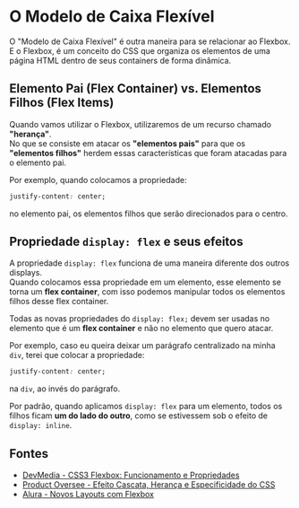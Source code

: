 # O Modelo de Caixa Flexível

O "Modelo de Caixa Flexível" é outra maneira para se relacionar ao Flexbox.  
E o Flexbox, é um conceito do CSS que organiza os elementos de uma página HTML dentro de seus containers de forma dinâmica.

## Elemento Pai (Flex Container) vs. Elementos Filhos (Flex Items)

Quando vamos utilizar o Flexbox, utilizaremos de um recurso chamado **"herança"**.  
No que se consiste em atacar os **"elementos pais"** para que os **"elementos filhos"** herdem essas características que foram atacadas para o elemento pai.  

Por exemplo, quando colocamos a propriedade:

```css
justify-content: center;
```

no elemento pai, os elementos filhos que serão direcionados para o centro.

## Propriedade `display: flex` e seus efeitos

A propriedade `display: flex` funciona de uma maneira diferente dos outros displays.  
Quando colocamos essa propriedade em um elemento, esse elemento se torna um **flex container**, com isso podemos manipular todos os elementos filhos desse flex container.  

Todas as novas propriedades do `display: flex;` devem ser usadas no elemento que é um **flex container** e não no elemento que quero atacar.  

Por exemplo, caso eu queira deixar um parágrafo centralizado na minha `div`, terei que colocar a propriedade:

```css
justify-content: center;
```

na `div`, ao invés do parágrafo.  

Por padrão, quando aplicamos `display: flex` para um elemento, todos os filhos ficam **um do lado do outro**, como se estivessem sob o efeito de `display: inline`.

## Fontes

- [DevMedia - CSS3 Flexbox: Funcionamento e Propriedades](https://www.devmedia.com.br/css3-flexbox-funcionamento-e-propriedades/29532)
- [Product Oversee - Efeito Cascata, Herança e Especificidade do CSS](https://productoversee.com/efeito-cascata-heranca-e-especificidade-do-css/)
- [Alura - Novos Layouts com Flexbox](https://www.alura.com.br/apostila-html-css-javascript/19CA-novos-layouts-com-flexbox) 